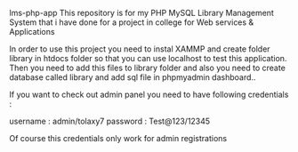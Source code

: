 lms-php-app
This repository is for my PHP MySQL Library Management System that i have done for a project in college for Web services & Applications


In order to use this project you need to instal XAMMP and create folder library in htdocs folder so that you can use localhost to test this application. Then you need to add this files to library folder and also you need to create database called library and add sql file in phpmyadmin dashboard..



If you want to check out admin panel you need to have following credentials :

username : admin/tolaxy7
password : Test@123/12345

Of course this credentials only work for admin registrations


